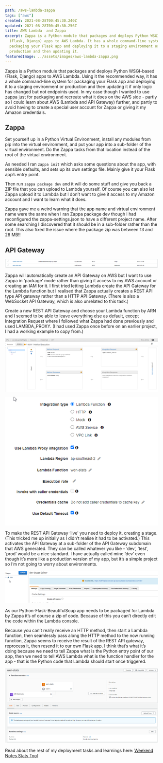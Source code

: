 ```yaml
---
path: /aws-lambda-zappa
tags: ["aws"]
created: 2021-08-28T00:45:30.240Z
updated: 2021-08-28T00:45:30.256Z
title: AWS Lambda  and Zappa
excerpt: Zappa is a Python module that packages and deploys Python WSGI-based
  (Flask, Django) apps to AWS Lambda. It has a whole command-line system for
  packaging your Flask app and deploying it to a staging environment or
  production and then updating it.
featuredImage: ../assets/images/aws-lambda-zappa.png
---
```

Zappa is a Python module that packages and deploys Python WSGI-based (Flask, Django) apps to AWS Lambda. Using it the recommended way, it has a whole command-line system for packaging your Flask app and deploying it to a staging environment or production and then updating it if only logic has changed but not endpoints used.
In my case though I wanted to use zappa just for packaging and recreate what it does on the AWS side - partly so I could learn about AWS (Lambda and API Gateway) further, and partly to avoid having to create a special user account for Zappa or giving it my Amazon credentials. 

## Zappa

Set yourself up in a Python Virtual Environment, install any modules from pip into the virtual environment, and put your app into a sub-folder of the virtual environment. Do the Zappa tasks from that location instead of the root of the virtual environment. 

As needed I ran `zappa init` which asks some questions about the app, with sensible defaults, and sets up its own settings file. Mainly give it your Flask app’s entry point. 

Then run `zappa package dev` and it will do some stuff and give you back a ZIP file that you can upload to Lambda yourself. Of course you can also let Zappa upload it to Lambda but I don’t want to give it access to my Amazon account and I want to learn what it does.

Zappa gave me a weird warning that the app name and virtual environment name were the same when I ran Zappa package dev though I had reconfigured the zappa-settings.json to have a different project name. After some searching I discovered that it should be in a sub-folder rather than the root. This also fixed the issue where the package zip was between 13 and 28 MB!!

## API Gateway

![Screenshot of API Gateway](../assets/images/api-gateway3.png "Zappa created API Gateway")

Zappa will automatically create an API Gateway on AWS but I want to use Zappa in ‘package’ mode rather than giving it access to my AWS account or creating an IAM for it. I first tried letting Lambda create the API Gateway for the Lambda function but I realised that Zappa actually creates a REST API type API gateway rather than a HTTP API Gateway. (There is also a WebSocket API Gateway, which is also unrelated to this task.) 

Create a new REST API Gateway and choose your Lambda function by ARN and I seemed to be able to leave everything else as default, except Integration Request where I followed what Zappa had done previously and used LAMBDA_PROXY. (I had used Zappa once before on an earlier project, I had a working example to copy from.)

![Screenshot of AWS API Proxy screen](../assets/images/proxy.png "Proxy Screen")

![Screenshot of API Gateway Proxy config](../assets/images/api-gateway.png "API Gateway Proxy config")

To make the REST API Gateway ‘live’ you need to deploy it, creating a  stage. (This tricked me up initially as I didn’t realise it had to be activated.) This activates the API Gateway at a sub-folder of the API Gateway subdomain that AWS generated. They can be called whatever you like - ‘dev’, ‘test’, ‘prod’ would be a nice standard. I have actually called mine ‘dev’ even though it’s more like a production version of my app, but it’s a simple project so I’m not going to worry about environments.

![Screenshot of Dev Stage Editor](../assets/images/dev-stage.png "Dev Stage Editor")

As our Python-Flask-BeautifulSoup app needs to be packaged for Lambda by Zappa it’s of course a zip of code. Because of this you can’t directly edit the code within the Lambda console.

Because you can’t really receive an HTTP method, then start a Lambda function, then seamlessly pass along the HTTP method to the now running function, Zappa seems to receive the result of the REST API gateway, reprocess it, then resend it to our own Flask app. I think that’s what it’s doing because we need to tell Zappa what is the Python entry point of our app, then we need to tell AWS Lambda what is the function handler for the app - that is the Python code that Lambda should start once triggered.

![Screenshot of Lamba Function](../assets/images/api-gateway2.png "Lamba Function")

Read about the rest of my deployment tasks and learnings here: [Weekend Notes Stats Tool](/weekend-notes-stats-tool)